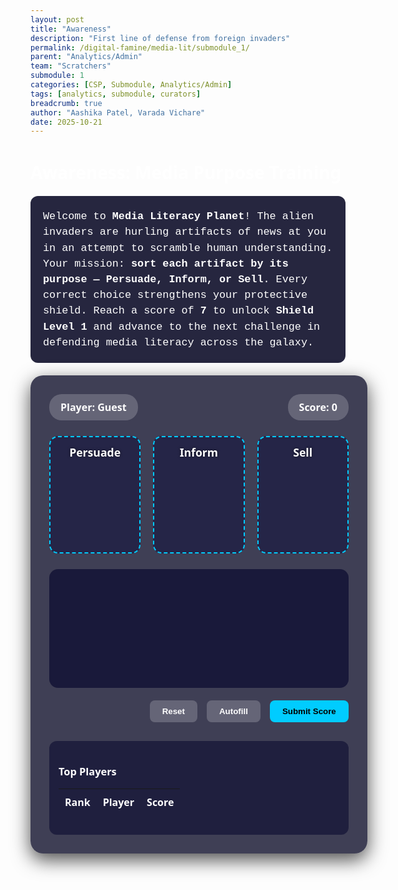 ```yaml
---
layout: post
title: "Awareness"
description: "First line of defense from foreign invaders"
permalink: /digital-famine/media-lit/submodule_1/
parent: "Analytics/Admin"
team: "Scratchers"
submodule: 1
categories: [CSP, Submodule, Analytics/Admin]
tags: [analytics, submodule, curators]
breadcrumb: true
author: "Aashika Patel, Varada Vichare"
date: 2025-10-21
---
```


# Awareness: Media Purpose Training

<div class="intro-text">
Welcome to <strong>Media Literacy Planet</strong>! The alien invaders are hurling artifacts of news at you in an attempt to scramble human understanding. Your mission: <strong>sort each artifact by its purpose — Persuade, Inform, or Sell</strong>. Every correct choice strengthens your protective shield. Reach a score of <strong>7</strong> to unlock <strong>Shield Level 1</strong> and advance to the next challenge in defending media literacy across the galaxy.
</div>

<style>
body {
  min-height: 100vh;
  background: url('https://img.freepik.com/free-vector/space-ship-window-with-space-planets-stars-cartoon-vector-illustration_1284-16119.jpg') no-repeat center center fixed;
  background-size: cover;
  font-family: system-ui, -apple-system, sans-serif;
  color: #ffffff;
  overflow-x: hidden;
}

.intro-text {
  background: rgba(0,0,30,0.85);
  padding: 20px;
  border-radius: 12px;
  font-family: 'Courier New', monospace;
  font-size: 1.05rem;
  margin-bottom: 20px;
  line-height: 1.5;
}

.game-screen {
  position: relative;
  width: 900px;
  max-width: 95%;
  margin: 20px auto;
  background: rgba(0,0,30,0.75);
  border-radius: 20px;
  padding: 30px;
  box-shadow: 0 10px 30px rgba(0,0,0,0.7);
}

.game-header {
  display: flex;
  justify-content: space-between;
  align-items: center;
  margin-bottom: 25px;
}

.info-pill {
  background: rgba(255,255,255,0.2);
  padding: 10px 18px;
  border-radius: 20px;
  font-weight: 700;
  font-size: 1rem;
}

.bins-container {
  display: flex;
  justify-content: space-around;
  margin: 25px 0;
  gap: 20px;
}

.bin {
  flex: 1;
  min-height: 160px;
  background: rgba(0,0,50,0.4);
  border: 2px dashed #00ccff;
  border-radius: 14px;
  padding: 12px;
  display: flex;
  flex-direction: column;
  align-items: center;
  transition: all 0.3s ease;
}

.bin.highlight {
  background: rgba(0,204,255,0.25);
  border-color: #00f;
  transform: translateY(-2px);
}

.bin-label {
  font-weight: 800;
  font-size: 1.1rem;
  margin-bottom: 12px;
  text-shadow: 0 0 4px #00000099;
}

.artifacts-area {
  display: flex;
  flex-wrap: wrap;
  gap: 18px;
  background: rgba(0,0,40,0.6);
  padding: 25px;
  border-radius: 14px;
  min-height: 140px;
  justify-content: center;
}

.artifact {
  width: 140px;
  height: 90px;
  padding: 10px;
  background: #111133;
  border-radius: 10px;
  box-shadow: 0 2px 10px rgba(0,0,0,0.5);
  cursor: grab;
  display: flex;
  align-items: center;
  justify-content: center;
  text-align: center;
  font-size: 0.85rem;
  font-weight: 600;
  color: #ffffff;
}

.artifact.dragging {
  opacity: 0.7;
  transform: scale(0.95);
}

.controls {
  display: flex;
  justify-content: flex-end;
  gap: 15px;
  margin-top: 20px;
}

.btn {
  padding: 10px 20px;
  border-radius: 8px;
  font-weight: 700;
  cursor: pointer;
  border: none;
  transition: all 0.2s ease;
}

.btn-primary {
  background: #00ccff;
  color: black;
}

.btn-ghost {
  background: rgba(255,255,255,0.2);
  color: white;
}

.btn:hover {
  transform: translateY(-1px);
  box-shadow: 0 2px 10px rgba(0,0,0,0.5);
}

.shield {
  position: fixed;
  top: 50%;
  left: 50%;
  transform: translate(-50%, -50%) scale(0);
  width: 300px;
  height: 300px;
  border-radius: 50%;
  border: 6px solid #00ccff;
  box-shadow: 0 0 120px #00ccff66, 0 0 250px #00ccff33;
  transition: transform 0.3s ease, box-shadow 0.3s ease;
  pointer-events: none;
  z-index: 999;
  display: flex;
  align-items: center;
  justify-content: center;
}

.shield img {
  width: 100%;
  height: 100%;
  object-fit: contain;
}

.leaderboard {
  margin-top: 30px;
  background: rgba(0,0,40,0.5);
  padding: 15px;
  border-radius: 12px;
}

.leaderboard-table {
  width: 100%;
  border-collapse: collapse;
  color: #ffffff;
}

.leaderboard-table th,
.leaderboard-table td {
  padding: 10px;
  text-align: left;
}

.leaderboard-table tr:nth-child(even) {
  background: rgba(255,255,255,0.05);
}

/* On-screen center notification */
.notification {
  position: fixed;
  top: 50%;
  left: 50%;
  transform: translate(-50%, -50%);
  background: #00ccff;
  color: black;
  padding: 25px 35px;
  border-radius: 12px;
  font-weight: 700;
  font-size: 1.3rem;
  z-index: 1000;
  box-shadow: 0 0 25px rgba(0,0,0,0.6);
  display: none;
  text-align: center;
}
</style>

<div class="game-screen">
  <div class="game-header">
    <div class="info-pill" id="player-name">Player: Guest</div>
    <div class="info-pill" id="score">Score: 0</div>
  </div>

  <div class="bins-container">
    <div class="bin" data-bin="Persuade">
      <div class="bin-label">Persuade</div>
      <div class="bin-content"></div>
    </div>
    <div class="bin" data-bin="Inform">
      <div class="bin-label">Inform</div>
      <div class="bin-content"></div>
    </div>
    <div class="bin" data-bin="Sell">
      <div class="bin-label">Sell</div>
      <div class="bin-content"></div>
    </div>
  </div>

  <div class="artifacts-area" id="artifacts"></div>

  <div class="controls">
    <button class="btn btn-ghost" id="reset-btn">Reset</button>
    <button class="btn btn-ghost" id="autofill-btn">Autofill</button>
    <button class="btn btn-primary" id="submit-btn">Submit Score</button>
  </div>

  <div class="shield" id="shield">
    <img src="https://img.freepik.com/premium-vector/security_1162360-7974.jpg?semt=ais_hybrid&w=740&q=80" alt="Shield Icon">
  </div>

  <div class="leaderboard">
    <h3>Top Players</h3>
    <table class="leaderboard-table">
      <thead>
        <tr><th>Rank</th><th>Player</th><th>Score</th></tr>
      </thead>
      <tbody id="leaderboard-body"></tbody>
    </table>
  </div>
</div>

<div class="notification" id="notification">Congratulations. Shield Level 1 has been achieved. Proceed to the next mission.</div>

<script>
const ARTIFACTS = [
  { text: "VOTE FOR A GREENER FUTURE!", purpose: "Persuade" },
  { text: "GLOBAL WARMING RISES 1.5°C BY 2030", purpose: "Inform" },
  { text: "BUY THE NEW GALAXY SMARTPHONE TODAY!", purpose: "Sell" },
  { text: "JOIN SOCIAL MOVEMENT FOR EDUCATION REFORM", purpose: "Persuade" },
  { text: "LOCAL ELECTION RESULTS ANNOUNCED", purpose: "Inform" },
  { text: "LIMITED EDITION SNEAKERS AVAILABLE ONLINE", purpose: "Sell" },
  { text: "SUPPORT ANIMAL WELFARE CAMPAIGNS", purpose: "Persuade" },
  { text: "NASA DISCOVERS NEW EXOPLANET", purpose: "Inform" }
];

let score = 0;
let currentPlayer = "Guest";
let placedArtifacts = new Set();
let shieldGrowing = false;

const scoreDisplay = document.getElementById("score");
const playerDisplay = document.getElementById("player-name");
const artifactsArea = document.getElementById("artifacts");
const bins = document.querySelectorAll(".bin");
const shieldEl = document.getElementById("shield");
const notification = document.getElementById("notification");

function updateDisplays() {
  scoreDisplay.textContent = `Score: ${score}`;
  playerDisplay.textContent = `Player: ${currentPlayer}`;
}

function createArtifactCard(artifact, index) {
  const div = document.createElement("div");
  div.className = "artifact";
  div.textContent = artifact.text;
  div.draggable = true;
  div.dataset.purpose = artifact.purpose;
  div.dataset.id = `artifact-${index}`;

  div.addEventListener("dragstart", (e) => {
    if (placedArtifacts.has(div.dataset.id)) { e.preventDefault(); return; }
    div.classList.add("dragging");
    e.dataTransfer.setData("text/plain", div.dataset.id);
  });

  div.addEventListener("dragend", () => div.classList.remove("dragging"));

  return div;
}

function initGame() {
  artifactsArea.innerHTML = '';
  document.querySelectorAll(".bin-content").forEach(b => b.innerHTML = '');
  placedArtifacts.clear();
  score = 0;
  shieldGrowing = false;
  shieldEl.style.transform = 'translate(-50%, -50%) scale(0)';
  notification.style.display = 'none';
  updateDisplays();

  ARTIFACTS.sort(() => Math.random() - 0.5).forEach((artifact, i) => {
    artifactsArea.appendChild(createArtifactCard(artifact, i));
  });
}

bins.forEach(bin => {
  bin.addEventListener("dragover", e => { e.preventDefault(); bin.classList.add("highlight"); });
  bin.addEventListener("dragleave", () => bin.classList.remove("highlight"));
  bin.addEventListener("drop", e => {
    e.preventDefault();
    bin.classList.remove("highlight");
    const id = e.dataTransfer.getData("text/plain");
    const artifact = document.querySelector(`[data-id="${id}"]`);
    if (!artifact || placedArtifacts.has(id)) return;

    if (artifact.dataset.purpose === bin.dataset.bin) {
      bin.querySelector(".bin-content").appendChild(artifact);
      placedArtifacts.add(id);
      score++;
      showShieldEffect();
      if (score >= 7 && !shieldGrowing) { showShieldComplete(); }
    } else {
      artifact.animate([{ transform: "translateX(0)" }, { transform: "translateX(-5px)" }, { transform: "translateX(5px)" }, { transform: "translateX(0)" }], { duration: 300 });
    }
    updateDisplays();
  });
});

function showShieldEffect() {
  let currentScale = parseFloat(shieldEl.style.transform.match(/scale\(([\d.]+)\)/)?.[1]) || 0;
  shieldEl.style.transform = `translate(-50%, -50%) scale(${currentScale + 0.15})`;
}

function showShieldComplete() {
  shieldGrowing = true;
  let scale = parseFloat(shieldEl.style.transform.match(/scale\(([\d.]+)\)/)?.[1]) || 1;
  shieldEl.style.display = 'flex';
  notification.style.display = 'block';
  
  function grow() {
    scale += 0.05;
    shieldEl.style.transform = `translate(-50%, -50%) scale(${scale})`;
    if (scale < 15) {
      requestAnimationFrame(grow);
    } else {
      // After 5 seconds, hide shield & notification
      setTimeout(() => {
        shieldEl.style.display = 'none';
        notification.style.display = 'none';
      }, 5000);
    }
  }
  grow();
}

function autofillArtifacts() {
  ARTIFACTS.forEach((a, i) => {
    const bin = Array.from(bins).find(b => b.dataset.bin === a.purpose);
    const artifact = document.querySelector(`[data-id="artifact-${i}"]`);
    bin.querySelector(".bin-content").appendChild(artifact);
    placedArtifacts.add(artifact.dataset.id);
    score++;
    showShieldEffect();
  });
  updateDisplays();
  if (score >= 7 && !shieldGrowing) { showShieldComplete(); }
}

document.getElementById("reset-btn").addEventListener("click", initGame);
document.getElementById("autofill-btn").addEventListener("click", autofillArtifacts);
document.getElementById("submit-btn").addEventListener("click", () => {
  alert(`Score submitted: ${score}`);
  initGame();
});

updateDisplays();
initGame();
</script>
